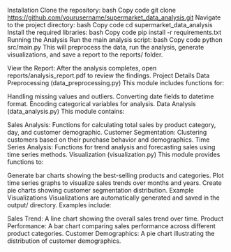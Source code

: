 Installation
Clone the repository:
bash
Copy code
git clone https://github.com/yourusername/supermarket_data_analysis.git
Navigate to the project directory:
bash
Copy code
cd supermarket_data_analysis
Install the required libraries:
bash
Copy code
pip install -r requirements.txt
Running the Analysis
Run the main analysis script:
bash
Copy code
python src/main.py
This will preprocess the data, run the analysis, generate visualizations, and save a report to the reports/ folder.

View the Report: After the analysis completes, open reports/analysis_report.pdf to review the findings.
Project Details
Data Preprocessing (data_preprocessing.py)
This module includes functions for:

Handling missing values and outliers.
Converting date fields to datetime format.
Encoding categorical variables for analysis.
Data Analysis (data_analysis.py)
This module contains:

Sales Analysis: Functions for calculating total sales by product category, day, and customer demographic.
Customer Segmentation: Clustering customers based on their purchase behavior and demographics.
Time Series Analysis: Functions for trend analysis and forecasting sales using time series methods.
Visualization (visualization.py)
This module provides functions to:

Generate bar charts showing the best-selling products and categories.
Plot time series graphs to visualize sales trends over months and years.
Create pie charts showing customer segmentation distribution.
Example Visualizations
Visualizations are automatically generated and saved in the output/ directory. Examples include:

Sales Trend: A line chart showing the overall sales trend over time.
Product Performance: A bar chart comparing sales performance across different product categories.
Customer Demographics: A pie chart illustrating the distribution of customer demographics.
